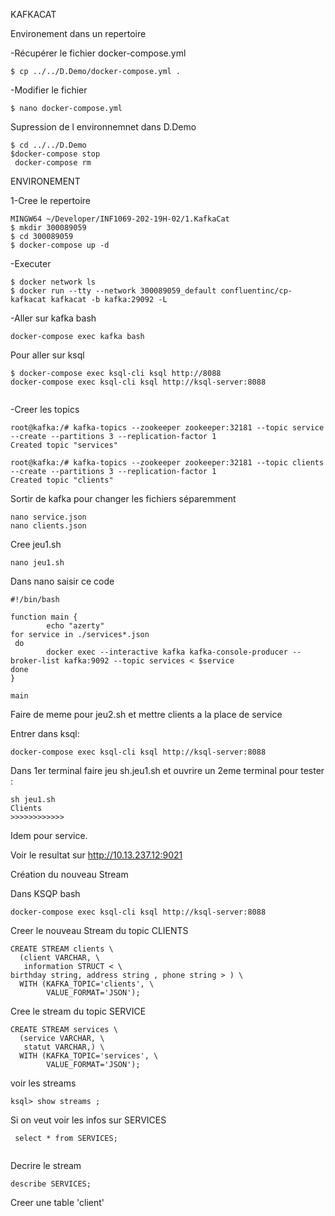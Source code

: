 KAFKACAT

Environement dans un repertoire

 -Récupérer le fichier docker-compose.yml 
 
 ``` 
 $ cp ../../D.Demo/docker-compose.yml .
 ```
 
 -Modifier le fichier
 
 ```
 $ nano docker-compose.yml
 ```
 

Supression de l environnemnet dans D.Demo
```
$ cd ../../D.Demo
$docker-compose stop 
 docker-compose rm 
 ```
 
 
 
ENVIRONEMENT

1-Cree le repertoire

```  
MINGW64 ~/Developer/INF1069-202-19H-02/1.KafkaCat
$ mkdir 300089059
$ cd 300089059
$ docker-compose up -d 
 ```
 

 
 -Executer
 
 ``` 
$ docker network ls
$ docker run --tty --network 300089059_default confluentinc/cp-kafkacat kafkacat -b kafka:29092 -L
```

-Aller sur kafka bash

``` 
docker-compose exec kafka bash 
```
Pour aller sur ksql
```
$ docker-compose exec ksql-cli ksql http://8088
docker-compose exec ksql-cli ksql http://ksql-server:8088


```

-Creer les topics
``` 
root@kafka:/# kafka-topics --zookeeper zookeeper:32181 --topic service --create --partitions 3 --replication-factor 1
Created topic "services" 
```

``` 
root@kafka:/# kafka-topics --zookeeper zookeeper:32181 --topic clients --create --partitions 3 --replication-factor 1
Created topic "clients" 
```
Sortir de kafka pour changer les fichiers séparemment
```
nano service.json
nano clients.json
```
Cree jeu1.sh
``` 
nano jeu1.sh
```
Dans nano saisir ce code
```
#!/bin/bash

function main {
        echo "azerty"
for service in ./services*.json
 do
        docker exec --interactive kafka kafka-console-producer --broker-list kafka:9092 --topic services < $service
done
}

main
```

Faire de meme pour jeu2.sh et mettre clients a la place de service

Entrer dans ksql:
``` 
docker-compose exec ksql-cli ksql http://ksql-server:8088 
```
Dans 1er terminal faire jeu sh.jeu1.sh et ouvrire un 2eme terminal pour tester :

```
sh jeu1.sh
Clients
>>>>>>>>>>>>
```
Idem pour service.


Voir le resultat sur http://10.13.237.12:9021


Création du nouveau Stream

Dans KSQP bash
```
docker-compose exec ksql-cli ksql http://ksql-server:8088
```
Creer le nouveau Stream du topic CLIENTS
```
CREATE STREAM clients \
  (client VARCHAR, \
   information STRUCT < \
birthday string, address string , phone string > ) \
  WITH (KAFKA_TOPIC='clients', \
        VALUE_FORMAT='JSON');
```
Cree le stream du topic SERVICE
```
CREATE STREAM services \
  (service VARCHAR, \
   statut VARCHAR,) \
  WITH (KAFKA_TOPIC='services', \
        VALUE_FORMAT='JSON');
```
voir les streams
```
ksql> show streams ;
```
Si on veut voir les infos sur SERVICES
```
 select * from SERVICES;
 
```
Decrire le stream
```
describe SERVICES;
```

Creer une table 'client'
